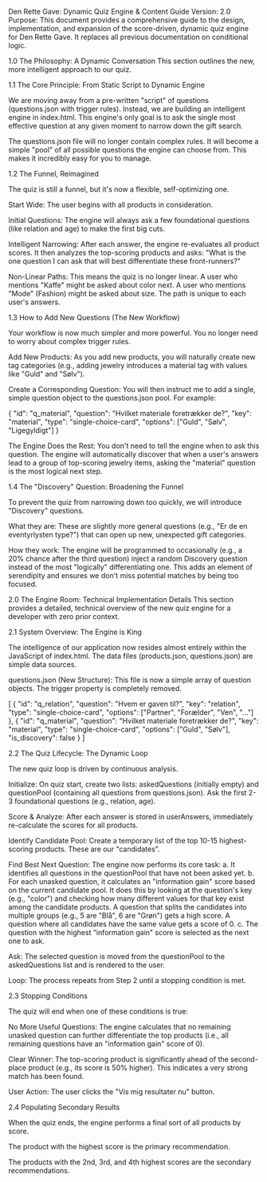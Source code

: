 Den Rette Gave: Dynamic Quiz Engine & Content Guide
Version: 2.0
Purpose: This document provides a comprehensive guide to the design, implementation, and expansion of the score-driven, dynamic quiz engine for Den Rette Gave. It replaces all previous documentation on conditional logic.

1.0 The Philosophy: A Dynamic Conversation
This section outlines the new, more intelligent approach to our quiz.

1.1 The Core Principle: From Static Script to Dynamic Engine

We are moving away from a pre-written "script" of questions (questions.json with trigger rules). Instead, we are building an intelligent engine in index.html. This engine's only goal is to ask the single most effective question at any given moment to narrow down the gift search.

The questions.json file will no longer contain complex rules. It will become a simple "pool" of all possible questions the engine can choose from. This makes it incredibly easy for you to manage.

1.2 The Funnel, Reimagined

The quiz is still a funnel, but it's now a flexible, self-optimizing one.

Start Wide: The user begins with all products in consideration.

Initial Questions: The engine will always ask a few foundational questions (like relation and age) to make the first big cuts.

Intelligent Narrowing: After each answer, the engine re-evaluates all product scores. It then analyzes the top-scoring products and asks: "What is the one question I can ask that will best differentiate these front-runners?"

Non-Linear Paths: This means the quiz is no longer linear. A user who mentions "Kaffe" might be asked about color next. A user who mentions "Mode" (Fashion) might be asked about size. The path is unique to each user's answers.

1.3 How to Add New Questions (The New Workflow)

Your workflow is now much simpler and more powerful. You no longer need to worry about complex trigger rules.

Add New Products: As you add new products, you will naturally create new tag categories (e.g., adding jewelry introduces a material tag with values like "Guld" and "Sølv").

Create a Corresponding Question: You will then instruct me to add a single, simple question object to the questions.json pool. For example:

{
  "id": "q_material",
  "question": "Hvilket materiale foretrækker de?",
  "key": "material",
  "type": "single-choice-card",
  "options": ["Guld", "Sølv", "Ligegyldigt"]
}

The Engine Does the Rest: You don't need to tell the engine when to ask this question. The engine will automatically discover that when a user's answers lead to a group of top-scoring jewelry items, asking the "material" question is the most logical next step.

1.4 The "Discovery" Question: Broadening the Funnel

To prevent the quiz from narrowing down too quickly, we will introduce "Discovery" questions.

What they are: These are slightly more general questions (e.g., "Er de en eventyrlysten type?") that can open up new, unexpected gift categories.

How they work: The engine will be programmed to occasionally (e.g., a 20% chance after the third question) inject a random Discovery question instead of the most "logically" differentiating one. This adds an element of serendipity and ensures we don't miss potential matches by being too focused.

2.0 The Engine Room: Technical Implementation Details
This section provides a detailed, technical overview of the new quiz engine for a developer with zero prior context.

2.1 System Overview: The Engine is King

The intelligence of our application now resides almost entirely within the JavaScript of index.html. The data files (products.json, questions.json) are simple data sources.

questions.json (New Structure): This file is now a simple array of question objects. The trigger property is completely removed.

[
  {
    "id": "q_relation",
    "question": "Hvem er gaven til?",
    "key": "relation",
    "type": "single-choice-card",
    "options": ["Partner", "Forælder", "Ven", "..."]
  },
  {
    "id": "q_material",
    "question": "Hvilket materiale foretrækker de?",
    "key": "material",
    "type": "single-choice-card",
    "options": ["Guld", "Sølv"],
    "is_discovery": false 
  }
]

2.2 The Quiz Lifecycle: The Dynamic Loop

The new quiz loop is driven by continuous analysis.

Initialize: On quiz start, create two lists: askedQuestions (initially empty) and questionPool (containing all questions from questions.json). Ask the first 2-3 foundational questions (e.g., relation, age).

Score & Analyze: After each answer is stored in userAnswers, immediately re-calculate the scores for all products.

Identify Candidate Pool: Create a temporary list of the top 10-15 highest-scoring products. These are our "candidates".

Find Best Next Question: The engine now performs its core task:
a.  It identifies all questions in the questionPool that have not been asked yet.
b.  For each unasked question, it calculates an "information gain" score based on the current candidate pool. It does this by looking at the question's key (e.g., "color") and checking how many different values for that key exist among the candidate products. A question that splits the candidates into multiple groups (e.g., 5 are "Blå", 6 are "Grøn") gets a high score. A question where all candidates have the same value gets a score of 0.
c.  The question with the highest "information gain" score is selected as the next one to ask.

Ask: The selected question is moved from the questionPool to the askedQuestions list and is rendered to the user.

Loop: The process repeats from Step 2 until a stopping condition is met.

2.3 Stopping Conditions

The quiz will end when one of these conditions is true:

No More Useful Questions: The engine calculates that no remaining unasked question can further differentiate the top products (i.e., all remaining questions have an "information gain" score of 0).

Clear Winner: The top-scoring product is significantly ahead of the second-place product (e.g., its score is 50% higher). This indicates a very strong match has been found.

User Action: The user clicks the "Vis mig resultater nu" button.

2.4 Populating Secondary Results

When the quiz ends, the engine performs a final sort of all products by score.

The product with the highest score is the primary recommendation.

The products with the 2nd, 3rd, and 4th highest scores are the secondary recommendations.

